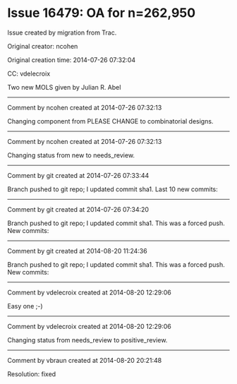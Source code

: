 # Issue 16479: OA for n=262,950

Issue created by migration from Trac.

Original creator: ncohen

Original creation time: 2014-07-26 07:32:04

CC:  vdelecroix

Two new MOLS given by Julian R. Abel


---

Comment by ncohen created at 2014-07-26 07:32:13

Changing component from PLEASE CHANGE to combinatorial designs.


---

Comment by ncohen created at 2014-07-26 07:32:13

Changing status from new to needs_review.


---

Comment by git created at 2014-07-26 07:33:44

Branch pushed to git repo; I updated commit sha1. Last 10 new commits:


---

Comment by git created at 2014-07-26 07:34:20

Branch pushed to git repo; I updated commit sha1. This was a forced push. New commits:


---

Comment by git created at 2014-08-20 11:24:36

Branch pushed to git repo; I updated commit sha1. This was a forced push. New commits:


---

Comment by vdelecroix created at 2014-08-20 12:29:06

Easy one ;-)


---

Comment by vdelecroix created at 2014-08-20 12:29:06

Changing status from needs_review to positive_review.


---

Comment by vbraun created at 2014-08-20 20:21:48

Resolution: fixed
